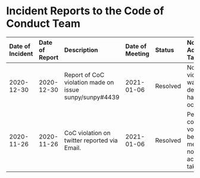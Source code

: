 # Incident Reports to the Code of Conduct Team


| Date of Incident | Date of Report | Description                                            | Date of Meeting | Status    | Notes on Actions Taken                                                     |
| :--              | :--            | :--                                                    | :--             | :--       | :--                                                                        |
| 2020-12-30       | 2020-12-30     | Report of CoC violation made on issue sunpy/sunpy#4439 | 2021-01-06      | Resolved  | No violation was deemed to have occured.                                   |
| 2020-11-26       | 2020-11-26     | CoC violation on twitter reported via Email.           | 2021-01-06      | Resolved  | Person left community voluntarily before meeting, no further action taken. |
